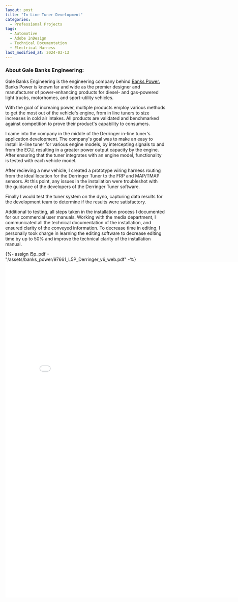 ```yaml
---
layout: post
title: "In-Line Tuner Development"
categories:
  - Professional Projects
tags:
  - Automotive
  - Adobe InDesign
  - Technical Documentation
  - Electrical Harness
last_modified_at: 2024-03-13
---
```

<div class="message">
    <h3> About Gale Banks Engineering: </h3>
    <p>
        Gale Banks Engineering is the engineering company behind <a href="https://official.bankspower.com/about-banks-power/" target="_blank">Banks Power.</a> Banks Power is known far and wide as the premier designer and manufacturer of power-enhancing products for diesel- and gas-powered light trucks, motorhomes, and sport-utility vehicles. </p>
    <p>
        With the goal of increaing power, multiple products employ various methods to get the most out of the vehicle's engine, from in line tuners to size increases in cold air intakes. All products are validated and benchmarked against competition to prove their product's capability to consumers. 
    </p>
</div>

<p>
I came into the company in the middle of the Derringer in-line tuner's application development. The company's goal was to make an easy to install in-line tuner for various engine models, by intercepting signals to and from the ECU, resulting in a greater power output capacity by the engine. After ensuring that the tuner integrates with an engine model, functionality is tested with each vehicle model.
</p>
<p>
After recieving a new vehicle, I created a prototype wiring harness routing from the ideal location for the Derringer Tuner to the FRP and MAP/TMAP sensors. At this point, any issues in the installation were troubleshot with the guidance of the developers of the Derringer Tuner software.
</p>
<p>
Finally I would test the tuner system on the dyno, capturing data results for the development team to determine if the results were satisfactory.
</p>
<p>
Additional to testing, all steps taken in the installation process I documented for our commercial user manuals. Working with the media department, I communicated all the technical documentation of the installation, and ensured clarity of the conveyed information. To decrease time in editing, I personally took charge in learning the editing software to decrease editing time by up to 50% and improve the technical clarity of the installation manual. 
</p>

{%- assign l5p_pdf = "/assets/banks_power/97661_L5P_Derringer_v6_web.pdf" -%}
<embed src="{{- l5p_pdf | relative_url -}}" alt="PDF" class="l5p-pdf" style="width:816px;height:1056px">
<div class="l5p-pdf"></div> 

<!-- {%- assign pillar_mount_pdf = "/assets/banks_power/96418_PILLAR_MOUNT_web.pdf" -%}
<embed src="{{- pillar_mount_pdf | relative_url -}}" alt="PDF" class="pillar-mount-pdf" style="width:816px;height:1056px">
<div class="pillar-mount-pdf"></div>  -->